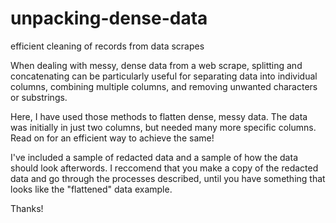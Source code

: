 # unpacking-dense-data
efficient cleaning of records from data scrapes

When dealing with messy, dense data from a web scrape, splitting and concatenating can be particularly useful for 
separating data into individual columns, combining multiple columns, and removing unwanted characters or substrings.

Here, I have used those methods to flatten dense, messy data. The data was initially in just two columns, but
needed many more specific columns. Read on for an efficient way to achieve the same!

I've included a sample of redacted data and a sample of how the data should look afterwords. I reccomend that you make a copy of the redacted data and go through the processes described, until you have something that looks like the "flattened" data example.

Thanks!
